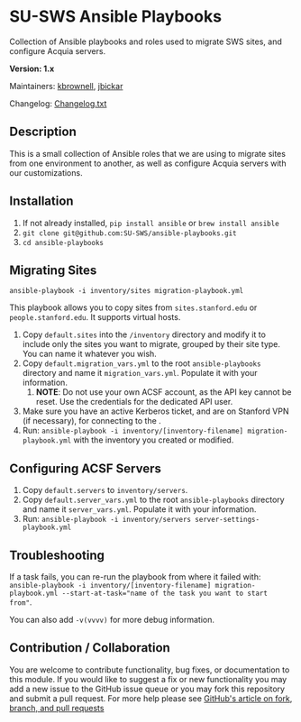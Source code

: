 # SU-SWS Ansible Playbooks
Collection of Ansible playbooks and roles used to migrate SWS sites, and configure Acquia servers.

**Version: 1.x**

Maintainers: [kbrownell](https://github.com/kbrownell), [jbickar](https://github.com/jbickar)

Changelog: [Changelog.txt](CHANGELOG.txt)

## Description

This is a small collection of Ansible roles that we are using to migrate sites from one environment to another, as well as configure Acquia servers with our customizations.

## Installation

1. If not already installed, `pip install ansible` or `brew install ansible`
2. `git clone git@github.com:SU-SWS/ansible-playbooks.git`
3. `cd ansible-playbooks`

## Migrating Sites
````
ansible-playbook -i inventory/sites migration-playbook.yml
````
This playbook allows you to copy sites from `sites.stanford.edu` or `people.stanford.edu`. It supports virtual hosts.

1. Copy `default.sites` into the `/inventory` directory and modify it to include only the sites you want to migrate, grouped by their site type. You can name it whatever you wish.
2. Copy `default.migration_vars.yml` to the root `ansible-playbooks` directory and name it `migration_vars.yml`. Populate it with your information.
    1. **NOTE**: Do not use your own ACSF account, as the API key cannot be reset. Use the credentials for the dedicated API user.
3. Make sure you have an active Kerberos ticket, and are on Stanford VPN (if necessary), for connecting to the .
4. Run: `ansible-playbook -i inventory/[inventory-filename] migration-playbook.yml` with the inventory you created or modified.

## Configuring ACSF Servers

1. Copy `default.servers` to `inventory/servers`.
2. Copy `default.server_vars.yml` to the root `ansible-playbooks` directory and name it `server_vars.yml`. Populate it with your information.
3. Run: `ansible-playbook -i inventory/servers server-settings-playbook.yml` 

## Troubleshooting

If a task fails, you can re-run the playbook from where it failed with: `ansible-playbook -i inventory/[inventory-filename] migration-playbook.yml --start-at-task="name of the task you want to start from"`.

You can also add `-v(vvvv)` for more debug information.

## Contribution / Collaboration

You are welcome to contribute functionality, bug fixes, or documentation to this module. If you would like to suggest a fix or new functionality you may add a new issue to the GitHub issue queue or you may fork this repository and submit a pull request. For more help please see [GitHub's article on fork, branch, and pull requests](https://help.github.com/articles/using-pull-requests)
